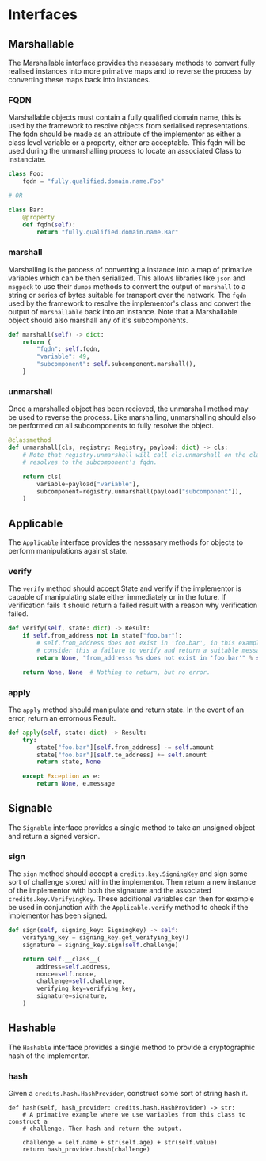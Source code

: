 # Interfaces

## Marshallable

The Marshallable interface provides the nessasary methods to convert fully
realised instances into more primative maps and to reverse the process by
converting these maps back into instances.

### FQDN
Marshallable objects must contain a fully qualified domain name, this is used by
the framework to resolve objects from serialised representations. The fqdn
should be made as an attribute of the implementor as either a class level
variable or a property, either are acceptable. This fqdn will be used during the
unmarshalling process to locate an associated Class to instanciate.

```python
class Foo:
    fqdn = "fully.qualified.domain.name.Foo"

# OR

class Bar:
    @property
    def fqdn(self):
        return "fully.qualified.domain.name.Bar"
```

### marshall
Marshalling is the process of converting a instance into a map of primative
variables which can be then serialized. This allows libraries like ```json``` and
```msgpack``` to use their ```dumps``` methods to convert the output of
```marshall``` to a string or series of bytes suitable for transport over the
network. The ```fqdn``` used by the framework to resolve the implementor's class
and convert the output of ```marshallable``` back into an instance. Note that a
Marshallable object should also marshall any of it's subcomponents.

```python
def marshall(self) -> dict:
    return {
        "fqdn": self.fqdn,
        "variable": 49,
        "subcomponent": self.subcomponent.marshall(),
    }
```


### unmarshall
Once a marshalled object has been recieved, the unmarshall method may be used to
reverse the process. Like marshalling, unmarshalling should also be performed on
all subcomponents to fully resolve the object.

```python
@classmethod
def unmarshall(cls, registry: Registry, payload: dict) -> cls:
    # Note that registry.unmarshall will call cls.unmarshall on the class that
    # resolves to the subcomponent's fqdn.

    return cls(
        variable=payload["variable"],
        subcomponent=registry.unmarshall(payload["subcomponent"]),
    )
```

## Applicable
The ```Applicable``` interface provides the nessasary methods for objects to
perform manipulations against state.

### verify
The ```verify``` method should accept State and verify if the implementor is
capable of manipulating state either immediately or in the future. If
verification fails it should return a failed result with a reason why
verification failed.

```python
def verify(self, state: dict) -> Result:
    if self.from_address not in state["foo.bar"]:
        # self.from_address does not exist in 'foo.bar', in this example we
        # consider this a failure to verify and return a suitable message.
        return None, "from_addresss %s does not exist in 'foo.bar'" % self.from_address

    return None, None  # Nothing to return, but no error.
```

### apply
The ```apply``` method should manipulate and return state. In the event of an
error, return an errornous Result.

```python
def apply(self, state: dict) -> Result:
    try:
        state["foo.bar"][self.from_address] -= self.amount
        state["foo.bar"][self.to_address] += self.amount
        return state, None

    except Exception as e:
        return None, e.message
```


## Signable

The ```Signable``` interface provides a single method to take an unsigned object
and return a signed version.

### sign
The ```sign``` method should accept a ```credits.key.SigningKey``` and sign some
sort of challenge stored within the implementor. Then return a new instance of
the implementor with both the signature and the associated
```credits.key.VerifyingKey```. These additional variables can then for example
be used in conjunction with the ```Applicable.verify``` method to check if the
implementor has been signed.

```python
def sign(self, signing_key: SigningKey) -> self:
    verifying_key = signing_key.get_verifying_key()
    signature = signing_key.sign(self.challenge)

    return self.__class__(
        address=self.address,
        nonce=self.nonce,
        challenge=self.challenge,
        verifying_key=verifying_key,
        signature=signature,
    )
```


## Hashable

The ```Hashable``` interface provides a single method to provide a cryptographic
hash of the implementor.

### hash
Given a ```credits.hash.HashProvider```, construct some sort of string hash it.

```
def hash(self, hash_provider: credits.hash.HashProvider) -> str:
    # A primative example where we use variables from this class to construct a
    # challenge. Then hash and return the output.

    challenge = self.name + str(self.age) + str(self.value)
    return hash_provider.hash(challenge)
```
